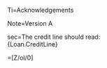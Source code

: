 Ti=Acknowledgements

Note=Version A

sec=The credit line should read:<br>{Loan.CreditLine}

=[Z/ol/0]